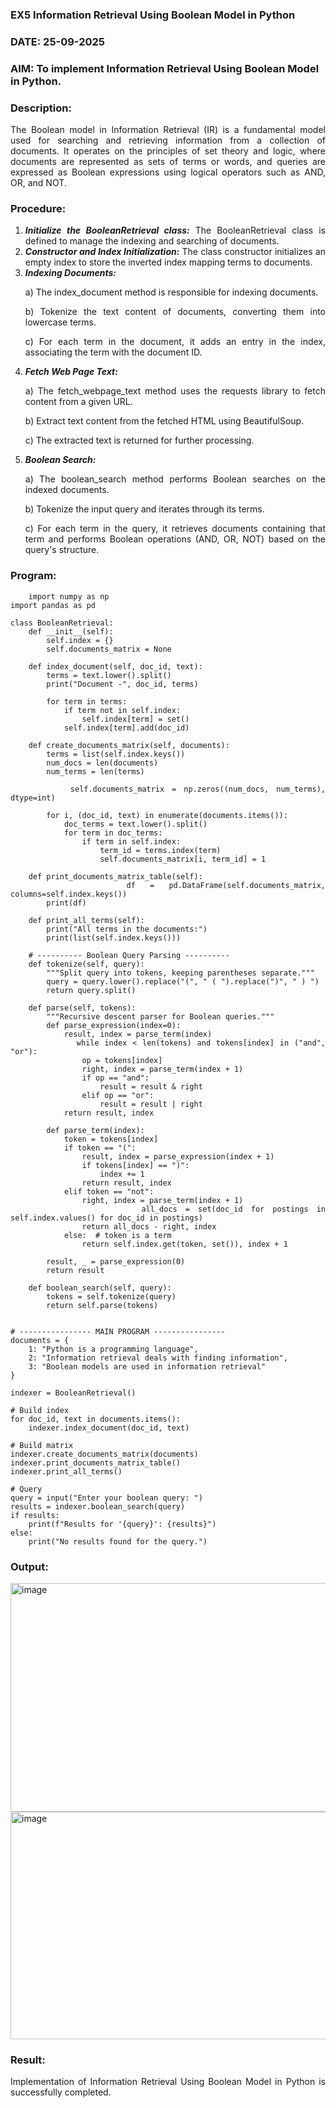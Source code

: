 ### EX5 Information Retrieval Using Boolean Model in Python
### DATE: 25-09-2025
### AIM: To implement Information Retrieval Using Boolean Model in Python.
### Description:
<div align = "justify">
The Boolean model in Information Retrieval (IR) is a fundamental model used for searching and retrieving information from a collection of documents. It operates on the principles of set theory and logic, where documents are represented as sets of terms or words, and queries are expressed as Boolean expressions using logical operators such as AND, OR, and NOT.
  
### Procedure:
1. ***Initialize the BooleanRetrieval class:*** The BooleanRetrieval class is defined to manage the indexing and searching of documents.
2. ***Constructor and Index Initialization:*** The class constructor initializes an empty index to store the inverted index mapping terms to documents.
3. ***Indexing Documents:***
    <p> a) The index_document method is responsible for indexing documents.
    <p> b) Tokenize the text content of documents, converting them into lowercase terms.
    <p> c) For each term in the document, it adds an entry in the index, associating the term with the document ID. </p>
4. ***Fetch Web Page Text:***
    <p>a) The fetch_webpage_text method uses the requests library to fetch content from a given URL.
    <p>b) Extract text content from the fetched HTML using BeautifulSoup.
    <p>c) The extracted text is returned for further processing.
5. ***Boolean Search:***
    <p>a) The boolean_search method performs Boolean searches on the indexed documents.
    <p>b) Tokenize the input query and iterates through its terms.
    <p>c) For each term in the query, it retrieves documents containing that term and performs Boolean operations (AND, OR, NOT) based on the query's structure.

### Program:
```
    import numpy as np
import pandas as pd

class BooleanRetrieval:
    def __init__(self):
        self.index = {}
        self.documents_matrix = None

    def index_document(self, doc_id, text):
        terms = text.lower().split()
        print("Document -", doc_id, terms)

        for term in terms:
            if term not in self.index:
                self.index[term] = set()
            self.index[term].add(doc_id)

    def create_documents_matrix(self, documents):
        terms = list(self.index.keys())
        num_docs = len(documents)
        num_terms = len(terms)

        self.documents_matrix = np.zeros((num_docs, num_terms), dtype=int)

        for i, (doc_id, text) in enumerate(documents.items()):
            doc_terms = text.lower().split()
            for term in doc_terms:
                if term in self.index:
                    term_id = terms.index(term)
                    self.documents_matrix[i, term_id] = 1

    def print_documents_matrix_table(self):
        df = pd.DataFrame(self.documents_matrix, columns=self.index.keys())
        print(df)

    def print_all_terms(self):
        print("All terms in the documents:")
        print(list(self.index.keys()))

    # ---------- Boolean Query Parsing ----------
    def tokenize(self, query):
        """Split query into tokens, keeping parentheses separate."""
        query = query.lower().replace("(", " ( ").replace(")", " ) ")
        return query.split()

    def parse(self, tokens):
        """Recursive descent parser for Boolean queries."""
        def parse_expression(index=0):
            result, index = parse_term(index)
            while index < len(tokens) and tokens[index] in ("and", "or"):
                op = tokens[index]
                right, index = parse_term(index + 1)
                if op == "and":
                    result = result & right
                elif op == "or":
                    result = result | right
            return result, index

        def parse_term(index):
            token = tokens[index]
            if token == "(":
                result, index = parse_expression(index + 1)
                if tokens[index] == ")":
                    index += 1
                return result, index
            elif token == "not":
                right, index = parse_term(index + 1)
                all_docs = set(doc_id for postings in self.index.values() for doc_id in postings)
                return all_docs - right, index
            else:  # token is a term
                return self.index.get(token, set()), index + 1

        result, _ = parse_expression(0)
        return result

    def boolean_search(self, query):
        tokens = self.tokenize(query)
        return self.parse(tokens)


# ---------------- MAIN PROGRAM ----------------
documents = {
    1: "Python is a programming language",
    2: "Information retrieval deals with finding information",
    3: "Boolean models are used in information retrieval"
}

indexer = BooleanRetrieval()

# Build index
for doc_id, text in documents.items():
    indexer.index_document(doc_id, text)

# Build matrix
indexer.create_documents_matrix(documents)
indexer.print_documents_matrix_table()
indexer.print_all_terms()

# Query
query = input("Enter your boolean query: ")
results = indexer.boolean_search(query)
if results:
    print(f"Results for '{query}': {results}")
else:
    print("No results found for the query.")

```

### Output:
<img width="1782" height="366" alt="image" src="https://github.com/user-attachments/assets/deba27f7-556b-47f1-8984-d7e416258ae2" />
<img width="1778" height="364" alt="image" src="https://github.com/user-attachments/assets/17d6a83f-92f9-4d3b-9769-473337f866ca" />


### Result:
Implementation of Information Retrieval Using Boolean Model in Python is successfully completed.
